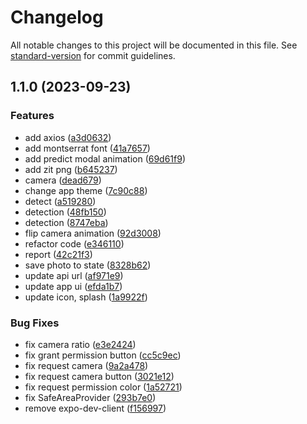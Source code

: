 # Changelog

All notable changes to this project will be documented in this file. See [standard-version](https://github.com/conventional-changelog/standard-version) for commit guidelines.

## 1.1.0 (2023-09-23)

### Features

-   add axios ([a3d0632](https://github.com/zit-software/zit-waste-mobile/commit/a3d063242d966d7cbfa0ac59928a6491dd54f0a5))
-   add montserrat font ([41a7657](https://github.com/zit-software/zit-waste-mobile/commit/41a765731b7fba8ab8808287a377b15092cce408))
-   add predict modal animation ([69d61f9](https://github.com/zit-software/zit-waste-mobile/commit/69d61f92740fcac92efd729167bcbcc19e0cddef))
-   add zit png ([b645237](https://github.com/zit-software/zit-waste-mobile/commit/b64523704770e8c92d6d57d3341b0edccacf3670))
-   camera ([dead679](https://github.com/zit-software/zit-waste-mobile/commit/dead67924db2543553b7cb621919bb854226a56b))
-   change app theme ([7c90c88](https://github.com/zit-software/zit-waste-mobile/commit/7c90c88b8681fe8329d2ee82ec7eab30afa692d7))
-   detect ([a519280](https://github.com/zit-software/zit-waste-mobile/commit/a519280aaf747f164688894647b53bc259d8205f))
-   detection ([48fb150](https://github.com/zit-software/zit-waste-mobile/commit/48fb150d9af1be11f7f84fbdf825e7294821600a))
-   detection ([8747eba](https://github.com/zit-software/zit-waste-mobile/commit/8747eba8e1072fe4c3b0aeeeb968f57a1f6444a4))
-   flip camera animation ([92d3008](https://github.com/zit-software/zit-waste-mobile/commit/92d3008447b3781eec43bd61e9259f28a1858bcb))
-   refactor code ([e346110](https://github.com/zit-software/zit-waste-mobile/commit/e3461101adfce40bd0fcfa5a77dd58fd630ba89e))
-   report ([42c21f3](https://github.com/zit-software/zit-waste-mobile/commit/42c21f34f1d50245aacdf03b2f0d4d171a4f8272))
-   save photo to state ([8328b62](https://github.com/zit-software/zit-waste-mobile/commit/8328b624406566f96fb0d912ae88daddaedb204b))
-   update api url ([af971e9](https://github.com/zit-software/zit-waste-mobile/commit/af971e9df389344cb949123dc83410e617840173))
-   update app ui ([efda1b7](https://github.com/zit-software/zit-waste-mobile/commit/efda1b727e7c7a70dca8745a797f38d3c5199554))
-   update icon, splash ([1a9922f](https://github.com/zit-software/zit-waste-mobile/commit/1a9922f1b16a4480b855f610bb6a16d8cf74a574))

### Bug Fixes

-   fix camera ratio ([e3e2424](https://github.com/zit-software/zit-waste-mobile/commit/e3e2424035d1400a9ea3817a72d92c7b35195472))
-   fix grant permission button ([cc5c9ec](https://github.com/zit-software/zit-waste-mobile/commit/cc5c9ec05526f37b7a0bfa99398e6417538a5093))
-   fix request camera ([9a2a478](https://github.com/zit-software/zit-waste-mobile/commit/9a2a478a6e30efe522f08eae27c1b36a70fb4301))
-   fix request camera button ([3021e12](https://github.com/zit-software/zit-waste-mobile/commit/3021e12d8d03295f560b6360d56e8c9b3eee1667))
-   fix request permission color ([1a52721](https://github.com/zit-software/zit-waste-mobile/commit/1a52721951284c01e304b406a8eb7c31aea7c38b))
-   fix SafeAreaProvider ([293b7e0](https://github.com/zit-software/zit-waste-mobile/commit/293b7e0c2d482a8988d0a694b1fadcf6fd3c3e6a))
-   remove expo-dev-client ([f156997](https://github.com/zit-software/zit-waste-mobile/commit/f15699770c0ee47717fbde86dc332931f5acd58f))
